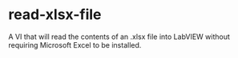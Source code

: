 # read-xlsx-file
A VI that will read the contents of an .xlsx file into LabVIEW without requiring Microsoft Excel to be installed.
